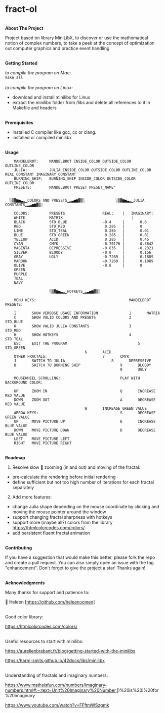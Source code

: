 # fract-ol

<br>**About The Project**

Project based on library MiniLibX, to discover or use the mathematical notion of complex numbers, to take a peek at the concept of optimization out computer graphics and practice event handling.


<br>**Getting Started**

_to compile the program on Mac:_
<br>`make all`
<br><br>_to compile the program on Linux:_
<br> 
* download and install minilibx for Linux
* extract the minilibx folder from /libs and delete all references to it in  Makefile and headers

<br>**Prerequisites**

* Installed C compiler like gcc, cc or clang.
* installed or compiled minilibx

<br>**Usage**

		MANDELBROT:     MANDELBROT INSIDE_COLOR OUTSIDE_COLOR OUTLINE_COLOR
		JULIA:          JULIA INSIDE_COLOR OUTSIDE_COLOR OUTLINE_COLOR REAL_CONSTANT IMAGINARY_CONSTANT
		BURNING_SHIP:   BURNING_SHIP INSIDE_COLOR OUTSIDE_COLOR OUTLINE_COLOR
		PRESETS:        MANDELBROT PRESET PRESET_NAME"


	  ░▒▓▆▅▃▂▁COLORS AND PRESETS▁▂▃▅▆▓▒░   			  ░▒▓▆▅▃▂▁JULIA CONSTANTS▁▂▃▅▆▓▒░

		COLORS:         PRESETS					REAL:    |   IMAGINARY:
		WHITE           MATRIX				             	 |
		BLACK           STD_BLUE				−0.4     |   	 0.6 
		RED             STD_RED					 0.285   |   	 0
		LIME            STD_TEAL				 0.285   |   	 0.01
		BLUE            STD_GREEN				 0.285   |   	 0.01
		YELLOW          ACID     				 0.285   |   	 0.45
		CYAN            CMYK      			 	-0.70176 |     	-0.3842
		MAGENTA         DEPRESSIVE				-0.835   |  	-0.2321
		SILVER          BLOODY    				-0.8     |   	 0.156
		GRAY            UGLY      				−0.7269  |   	 0.1889
		MAROON                    				−0.7269  |   	 0.1889 
		OLIVE                     				-0.8     |   	 0
		GREEN                     
		PURPLE                    
		TEAL                      
		NAVY          

						░▒▓▆▅▃▂▁HOTKEYS▁▂▃▅▆▓▒░

		MENU KEYS:                          				MANDELBROT PRESETS:

		I       SHOW VERBOSE USAGE INFORMATION				1       MATRIX
		C       SHOW VALID COLORS AND PRESETS 				2       STD_BLUE
		K       SHOW VALID JULIA CONSTANTS    				3       STD_RED
		H       SHOW HOTKEYS                    			4       STD_TEAL         
		ESC     EXIT THE PROGRAM                    			5       STD_GREEN
										6       ACID
		OTHER FRACTALS:							7       CMYK
		J       SWITCH TO JULIA   					8       DEPRESSIVE 
		B       SWITCH TO BURNING SHIP					9       BLOODY
		                              					0       UGLY

		MOUSEWHEEL SCROLLING:         					PLAY WITH BACKGROUND COLOR:

		UP      ZOOM IN               					Q       INCREASE RED VALUE
		DOWN    ZOOM OUT              					A       DECREASE RED VALUE
										W       INCREASE GREEN VALUE
		ARROW KEYS:                   					S       DECREASE GREEN VALUE
		UP      MOVE PICTURE UP       					E       INCREASE BLUE VALUE
		DOWN    MOVE PICTURE DOWN     					D       DECREASE BLUE VALUE
		LEFT    MOVE PICTURE LEFT     
		RIGHT   MOVE PICTURE RIGHT    
		                              
	   
	    
		    
	
		  
		 
		


<br>**Roadmap**

1) Resolve slow 🐢 zooming (in and out) and moving of the fractal:
* pre-calculate the rendering before initial rendering
* define sufficient but not too high number of iterations for each fractal separately

2) Add more features:

* change Julia shape depending on the mouse coordinate by clicking and moving the mouse pointer around the window 
* support changing fractal sharpness with hotkeys
* support more (maybe all?) colors from the library https://htmlcolorcodes.com/colors/
* add persistent fluent fractal animation

<br>**Contributing**

If you have a suggestion that would make this better, please fork the repo and create a pull request. You can also simply open an issue with the tag "enhancement". Don't forget to give the project a star! Thanks again!


<br>**Acknowledgments**

Many thanks for support and patience to:

💟 Heleen [https://github.com/heleenoomen]

<br>Good color library:

https://htmlcolorcodes.com/colors/

<br>Useful resources to start with minilibx:

https://aurelienbrabant.fr/blog/getting-started-with-the-minilibx

https://harm-smits.github.io/42docs/libs/minilibx

<br>Understanding of fractals and imaginary numbers:

https://www.mathsisfun.com/numbers/imaginary-numbers.html#:~:text=Unit%20Imaginary%20Number,1)%20is%20i%20for%20imaginary

https://www.youtube.com/watch?v=FFftmWSzgmk

